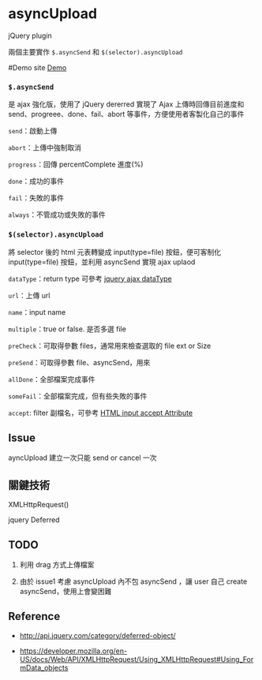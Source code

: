 asyncUpload
===========
jQuery plugin


兩個主要實作 `$.asyncSend` 和 `$(selector).asyncUpload`

#Demo site
[Demo](http://ffbli.no-ip.org/works/asyncUpload/)

### `$.asyncSend`
是 ajax 強化版，使用了 jQuery dererred 實現了 Ajax 上傳時回傳目前進度和 send、progreee、done、fail、abort 等事件，方便使用者客製化自己的事件

`send`：啟動上傳

`abort`：上傳中強制取消

`progress`：回傳 percentComplete 進度(%)

`done`：成功的事件

`fail`：失敗的事件

`always`：不管成功或失敗的事件

### `$(selector).asyncUpload`
將 selector 後的 html 元表轉變成 input(type=file) 按鈕，便可客制化 input(type=file) 按鈕，並利用 asyncSend 實現 ajax uplaod

`dataType`：return type 可參考 [jquery ajax dataType](http://api.jquery.com/jquery.ajax/)

`url`：上傳 url

`name`：input name

`multiple`：true or false. 是否多選 file

`preCheck`：可取得參數 files，通常用來檢查選取的 file ext or Size

`preSend`：可取得參數 file、asyncSend，用來

`allDone`：全部檔案完成事件

`someFail`：全部檔案完成，但有些失敗的事件

`accept`: filter 副檔名，可參考 [HTML input accept Attribute](http://www.w3schools.com/tags/att_input_accept.asp)

## Issue
ayncUpload 建立一次只能 send or cancel 一次

## 關鍵技術
XMLHttpRequest()

jquery Deferred

## TODO
1. 利用 drag 方式上傳檔案

2. 由於 issue1 考慮 asyncUpload 內不包 asyncSend ，讓 user 自己 create asyncSend，使用上會變困難

## Reference

* http://api.jquery.com/category/deferred-object/

* https://developer.mozilla.org/en-US/docs/Web/API/XMLHttpRequest/Using_XMLHttpRequest#Using_FormData_objects
